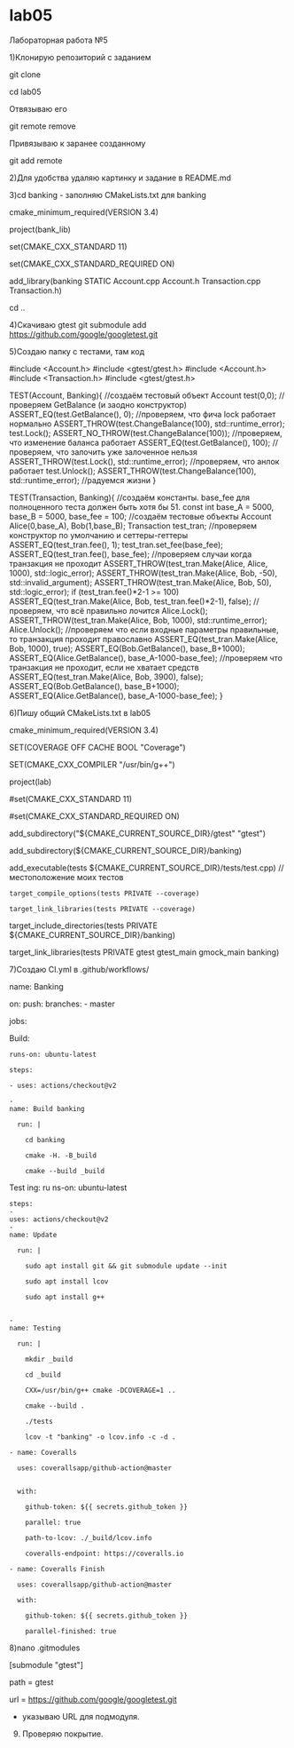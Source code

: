 # lab05
 Лабораторная работа №5
 
 1)Клонирую репозиторий с заданием
  
 git clone
 
 cd lab05 
 
 Отвязываю его 
 
 git remote remove
 
 Привязываю к заранее созданному 
 
 git add remote
 
 2)Для удобства удаляю картинку и задание в README.md
 
 3)cd banking - заполняю CMakeLists.txt для banking 
 
 cmake_minimum_required(VERSION 3.4)
 
project(bank_lib)

set(CMAKE_CXX_STANDARD 11)

set(CMAKE_CXX_STANDARD_REQUIRED ON)

add_library(banking STATIC Account.cpp Account.h Transaction.cpp Transaction.h)

cd ..

4)Скачиваю gtest git submodule add https://github.com/google/googletest.git

5)Создаю папку с тестами, там код

#include <Account.h>
#include <gtest/gtest.h>
#include <Account.h>
#include <Transaction.h>
#include <gtest/gtest.h>

TEST(Account, Banking){
//создаём тестовый объект
	Account test(0,0);
//проверяем GetBalance (и заодно конструктор)
	ASSERT_EQ(test.GetBalance(), 0);
//проверяем, что фича lock работает нормально
	ASSERT_THROW(test.ChangeBalance(100), std::runtime_error);
	test.Lock();
	ASSERT_NO_THROW(test.ChangeBalance(100));
//проверяем, что изменение баланса работает
	ASSERT_EQ(test.GetBalance(), 100);
//проверяем, что залочить уже залоченное нельзя
	ASSERT_THROW(test.Lock(), std::runtime_error);
//проверяем, что анлок работает
	test.Unlock();
	ASSERT_THROW(test.ChangeBalance(100), std::runtime_error);
//радуемся жизни
}

TEST(Transaction, Banking){
//создаём константы. base_fee для полноценного теста должен быть хотя бы 51.
	const int base_A = 5000, base_B = 5000, base_fee = 100;
//создаём тестовые объекты
	Account Alice(0,base_A), Bob(1,base_B);
	Transaction test_tran;
//проверяем конструктор по умолчанию и сеттеры-геттеры
	ASSERT_EQ(test_tran.fee(), 1);
	test_tran.set_fee(base_fee);
	ASSERT_EQ(test_tran.fee(), base_fee);
//проверяем случаи когда транзакция не проходит
	ASSERT_THROW(test_tran.Make(Alice, Alice, 1000), std::logic_error);
	ASSERT_THROW(test_tran.Make(Alice, Bob, -50), std::invalid_argument);
	ASSERT_THROW(test_tran.Make(Alice, Bob, 50), std::logic_error);
	if (test_tran.fee()*2-1 >= 100)
		ASSERT_EQ(test_tran.Make(Alice, Bob, test_tran.fee()*2-1), false);
//проверяем, что всё правильно лочится
	Alice.Lock();
	ASSERT_THROW(test_tran.Make(Alice, Bob, 1000), std::runtime_error);
	Alice.Unlock();
//проверяем что если входные параметры правильные, то транзакция проходит православно
	ASSERT_EQ(test_tran.Make(Alice, Bob, 1000), true);
	ASSERT_EQ(Bob.GetBalance(), base_B+1000);	
	ASSERT_EQ(Alice.GetBalance(), base_A-1000-base_fee);
//проверяем что транзакция не проходит, если не хватает средств
	ASSERT_EQ(test_tran.Make(Alice, Bob, 3900), false);
	ASSERT_EQ(Bob.GetBalance(), base_B+1000);	
	ASSERT_EQ(Alice.GetBalance(), base_A-1000-base_fee);
}

6)Пишу общий CMakeLists.txt в lab05

cmake_minimum_required(VERSION 3.4)

SET(COVERAGE OFF CACHE BOOL "Coverage")

SET(CMAKE_CXX_COMPILER "/usr/bin/g++")

project(lab)

#set(CMAKE_CXX_STANDARD 11)

#set(CMAKE_CXX_STANDARD_REQUIRED ON)

add_subdirectory("${CMAKE_CURRENT_SOURCE_DIR}/gtest" "gtest")

add_subdirectory(${CMAKE_CURRENT_SOURCE_DIR}/banking)

add_executable(tests ${CMAKE_CURRENT_SOURCE_DIR}/tests/test.cpp) // местоположение моих тестов

    target_compile_options(tests PRIVATE --coverage)

    target_link_libraries(tests PRIVATE --coverage)

target_include_directories(tests PRIVATE ${CMAKE_CURRENT_SOURCE_DIR}/banking)

target_link_libraries(tests PRIVATE gtest gtest_main gmock_main banking)

7)Создаю CI.yml в .github/workflows/

name: Banking

on:
  push:
    branches: 
    - master

jobs:
  
  Build:
    
    runs-on: ubuntu-latest

    steps:
  
    - uses: actions/checkout@v2

    - 
    name: Build banking
      
      run: |
      
        cd banking
      
        cmake -H. -B_build
      
        cmake --build _build
  
  
  Test
  ing:
    ru
    ns-on: ubuntu-latest
    
    
    steps:
    - 
    uses: actions/checkout@v2
    - 
    name: Update
      
      run: |
      
        sudo apt install git && git submodule update --init
      
        sudo apt install lcov
      
        sudo apt install g++
      
      
    - 
    name: Testing
      
      run: |
   
        mkdir _build
   
        cd _build
   
        CXX=/usr/bin/g++ cmake -DCOVERAGE=1 ..
   
        cmake --build .
   
        ./tests
   
        lcov -t "banking" -o lcov.info -c -d .
        
    - name: Coveralls
   
      uses: coverallsapp/github-action@master
   
    
      with:
   
        github-token: ${{ secrets.github_token }}
   
        parallel: true
      
        path-to-lcov: ./_build/lcov.info
      
        coveralls-endpoint: https://coveralls.io
        
    - name: Coveralls Finish
      
      uses: coverallsapp/github-action@master
      
      with:

        github-token: ${{ secrets.github_token }}

        parallel-finished: true
        
  8)nano .gitmodules 
  
  [submodule "gtest"]

path = gtest

url = https://github.com/google/googletest.git

- указываю URL для подмодуля.

9) Проверяю покрытие.
